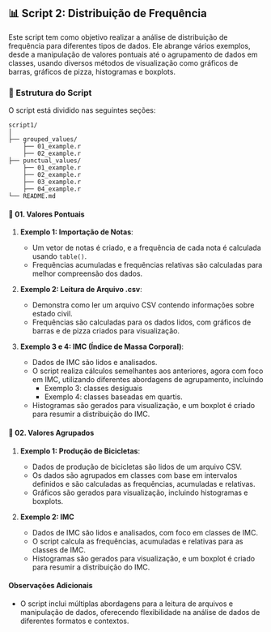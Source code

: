 ## 📊 Script 2: Distribuição de Frequência

Este script tem como objetivo realizar a análise de distribuição de frequência para diferentes tipos de dados. Ele abrange vários exemplos, desde a manipulação de valores pontuais até o agrupamento de dados em classes, usando diversos métodos de visualização como gráficos de barras, gráficos de pizza, histogramas e boxplots.

### 📁 Estrutura do Script

O script está dividido nas seguintes seções:

```
script1/
│
├── grouped_values/
    ├── 01_example.r
    ├── 02_example.r
├── punctual_values/
    ├── 01_example.r
    ├── 02_example.r
    ├── 03_example.r
    ├── 04_example.r
└── README.md
```

#### 📝 01. Valores Pontuais

1. **Exemplo 1: Importação de Notas**:
   - Um vetor de notas é criado, e a frequência de cada nota é calculada usando `table()`.
   - Frequências acumuladas e frequências relativas são calculadas para melhor compreensão dos dados.

2. **Exemplo 2: Leitura de Arquivo .csv**:
   - Demonstra como ler um arquivo CSV contendo informações sobre estado civil.
   - Frequências são calculadas para os dados lidos, com gráficos de barras e de pizza criados para visualização.

3. **Exemplo 3 e 4: IMC (Índice de Massa Corporal)**:
   - Dados de IMC são lidos e analisados.
   - O script realiza cálculos semelhantes aos anteriores, agora com foco em IMC, utilizando diferentes abordagens de agrupamento, incluindo 
        * Exemplo 3: classes desiguais
        * Exemplo 4: classes baseadas em quartis.
   - Histogramas são gerados para visualização, e um boxplot é criado para resumir a distribuição do IMC.

#### 📝 02. Valores Agrupados

1. **Exemplo 1: Produção de Bicicletas**:
   - Dados de produção de bicicletas são lidos de um arquivo CSV.
   - Os dados são agrupados em classes com base em intervalos definidos e são calculadas as frequências, acumuladas e relativas.
   - Gráficos são gerados para visualização, incluindo histogramas e boxplots.

3. **Exemplo 2: IMC**
    - Dados de IMC são lidos e analisados, com foco em classes de IMC.
    - O script calcula as frequências, acumuladas e relativas para as classes de IMC.
    - Histogramas são gerados para visualização, e um boxplot é criado para resumir a distribuição do IMC.

#### Observações Adicionais

- O script inclui múltiplas abordagens para a leitura de arquivos e manipulação de dados, oferecendo flexibilidade na análise de dados de diferentes formatos e contextos.
